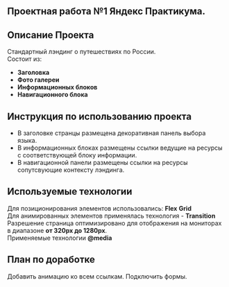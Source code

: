 ## Проектная работа №1 Яндекс Практикума.


## Описание Проекта
Стандартный лэндинг о путешествиях по России.  
Состоит из:
- **Заголовка**
- **Фото галереи**
- **Информационных блоков**
- **Навигационного блока**
## Инструкция по использованию проекта
- В заголовке странцы размещена декоративная панель выбора языка.  
- В информационных блоках размещены ссылки ведущие на ресурсы с соответствующей блоку информации.  
- В навигационной панели размещены ссылки на ресурсы сопутсвующие контексту лэндинга.
## Используемые технологии
Для позиционирования элементов использовались: **Flex** **Grid**      
Для анимированных элементов применялась технология - **Transition**    
Разрешение страница оптимизировано для отображения на мониторах в диапазоне **от 320px до 1280px**.  
Применяемые технологии **@media**


## План по доработке
Добавить анимацию ко всем ссылкам. 
Подключить формы.


